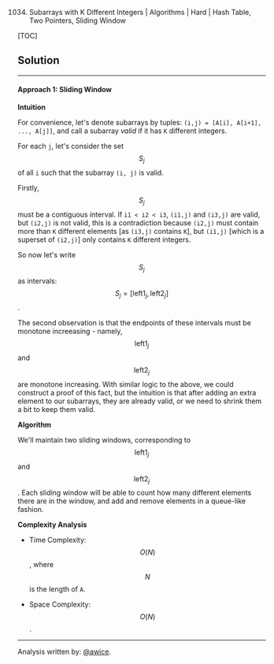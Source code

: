 1034. Subarrays with K Different Integers | Algorithms | Hard | Hash Table, Two Pointers, Sliding Window

[TOC]

## Solution
---
#### Approach 1: Sliding Window

**Intuition**

For convenience, let's denote subarrays by tuples: `(i,j) = [A[i], A[i+1], ..., A[j]]`, and call a subarray *valid* if it has `K` different integers.

For each `j`, let's consider the set $$S_j$$ of all `i` such that the subarray `(i, j)` is valid.

Firstly, $$S_j$$ must be a contiguous interval.  If `i1 < i2 < i3`, `(i1,j)` and `(i3,j)` are valid, but `(i2,j)` is not valid, this is a contradiction because `(i2,j)` must contain more than `K` different elements [as `(i3,j)` contains `K`], but `(i1,j)` [which is a superset of `(i2,j)`] only contains `K` different integers.

So now let's write $$S_j$$ as intervals: $$S_j = [\text{left1}_j, \text{left2}_j]$$.

The second observation is that the endpoints of these intervals must be monotone increeasing - namely, $$\text{left1}_j$$ and $$\text{left2}_j$$ are monotone increasing.  With similar logic to the above, we could construct a proof of this fact, but the intuition is that after adding an extra element to our subarrays, they are already valid, or we need to shrink them a bit to keep them valid.

**Algorithm**

We'll maintain two sliding windows, corresponding to $$\text{left1}_j$$ and $$\text{left2}_j$$.  Each sliding window will be able to count how many different elements there are in the window, and add and remove elements in a queue-like fashion.



**Complexity Analysis**

* Time Complexity:  $$O(N)$$, where $$N$$ is the length of `A`.

* Space Complexity:  $$O(N)$$.




---
Analysis written by: [@awice](https://leetcode.com/awice).
